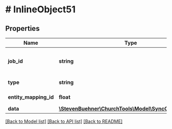 # # InlineObject51

## Properties

Name | Type | Description | Notes
------------ | ------------- | ------------- | -------------
**job_id** | **string** | Job Identifier (usually GUID) |
**type** | **string** | Type of Conflict |
**entity_mapping_id** | **float** | Entity Mapping Id |
**data** | [**\StevenBuehner\ChurchTools\Model\SyncConflictsData[]**](SyncConflictsData.md) |  | [optional]

[[Back to Model list]](../../README.md#models) [[Back to API list]](../../README.md#endpoints) [[Back to README]](../../README.md)
